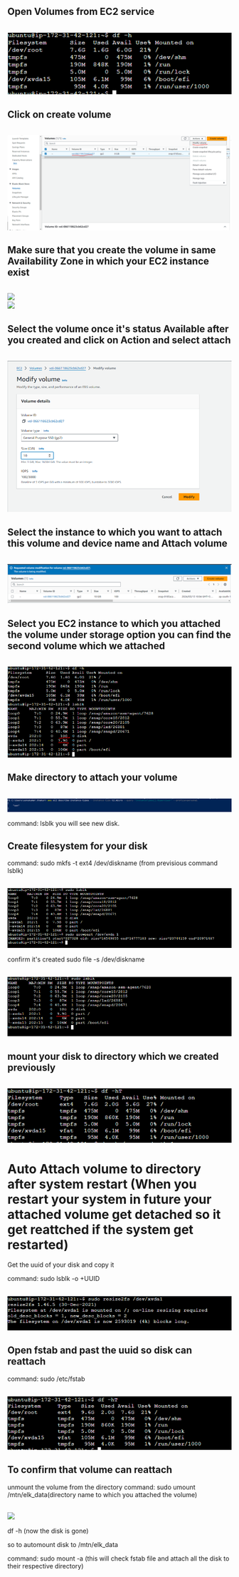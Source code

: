 <h2>Open Volumes from EC2 service</h2>

<br>![](./images/disk-resize/1.PNG)

<h2>Click on create volume</h2>

<br>![](./images/disk-resize/2.PNG)

<h2>Make sure that you create the volume in same Availability Zone in which your EC2 instance exist</h2>

<br>![](./images/disk-resize/13.PNG)
<br>![](./images/disk-resize/14.PNG)

<h2>Select the volume once it's status Available after you created and click on Action and select attach</h2>

<br>![](./images/disk-resize/3.PNG)

<h2>Select the instance to which you want to attach this volume and device name and Attach volume</h2>

<br>![](./images/disk-resize/4.PNG)

<h2>Select you EC2 instance to which you attached the volume under storage option you can find the second volume which we attached</h2>

<br>![](./images/disk-resize/5.PNG)

<h2>Make directory to attach your volume</h2>

<br>![](./images/disk-resize/6.PNG)

command: lsblk
you will see new disk.

<h2>Create filesystem for your disk</h2>
command: sudo mkfs -t ext4 /dev/diskname (from previsious command lsblk)

<br>![](./images/disk-resize/7.PNG)

confirm it's created
sudo file -s /dev/diskname

<br>![](./images/disk-resize/8.PNG)

<h2>mount your disk to directory which we created previously</h2>

<br>![](./images/disk-resize/9.PNG)

<h1>Auto Attach volume to directory after system restart (When you restart your system in future your attached volume get detached so it get reattched if the system get restarted)</h1>

Get the uuid of your disk and copy it

command: sudo lsblk -o +UUID

<br>![](./images/disk-resize/10.PNG)

<h2>Open fstab and past the uuid so disk can reattach </h2>
command: sudo /etc/fstab

<br>![](./images/disk-resize/11.PNG)

<h2>To confirm that volume can reattach</h2>
unmount the volume from the directory
command: sudo umount /mtn/elk_data(directory name to which you attached the volume)

<br>![](./images/disk-resize/12.PNG)

df -h (now the disk is gone)

so to automount disk to /mtn/elk_data

command: sudo mount -a (this will check fstab file and attach all the disk to their respective directory)

